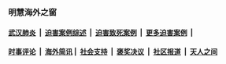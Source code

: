 
### 明慧海外之窗

####  [武汉肺炎](indexes/365.md?t=04012300) &nbsp;|&nbsp;  [迫害案例综述](indexes/328.md?t=04012300) &nbsp;|&nbsp; [迫害致死案例](indexes/277.md?t=04012300)  &nbsp;|&nbsp; [更多迫害案例](indexes/81.md?t=04012300)  &nbsp;|&nbsp; 
####  [时事评论](indexes/19.md?t=04012300) &nbsp;|&nbsp; [海外简讯](indexes/245.md?t=04012300)&nbsp;|&nbsp;  [社会支持](indexes/140.md?t=04012300) &nbsp;|&nbsp; [褒奖决议](indexes/282.md?t=04012300) &nbsp;|&nbsp; [社区报道](indexes/91.md?t=04012300)  &nbsp;|&nbsp; [天人之间](indexes/78.md?t=04012300) 

